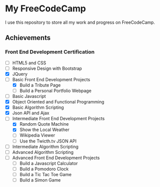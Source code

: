 # My FreeCodeCamp

I use this repository to store all my work and progress on FreeCodeCamp.

## Achievements 

### Front End Development Certification

- [ ] HTML5 and CSS
- [ ] Responsive Design with Bootstrap
- [x] JQuery
- [ ] Basic Front End Development Projects
  - [x] Build a Tribute Page
  - [ ] Build a Personal Portfolio Webpage
- [ ] Basic Javascript
- [x] Object Oriented and Functional Programming
- [x] Basic Algorithm Scripting
- [x] Json API and Ajax
- [ ] Intermediate Front End Development Projects
  - [x] Random Quote Machine
  - [x] Show the Local Weather
  - [ ] Wikipedia Viewer
  - [ ] Use the Twicth.tv JSON API
- [ ] Intermediate Algorithm Scripting
- [ ] Advanced Algorithm Scripting
- [ ] Advanced Front End Development Projects
  - [ ] Build a Javascript Calculator
  - [ ] Build a Pomodoro Clock
  - [ ] Build a Tic Tac Toe Game
  - [ ] Build a Simon Game
